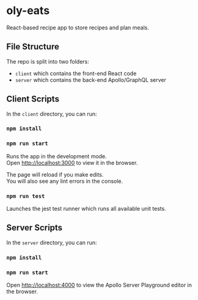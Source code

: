# oly-eats

React-based recipe app to store recipes and plan meals.

## File Structure

The repo is split into two folders:

- `client` which contains the front-end React code
- `server` which contains the back-end Apollo/GraphQL server

## Client Scripts

In the `client` directory, you can run:

### `npm install`

### `npm run start`

Runs the app in the development mode.<br />
Open [http://localhost:3000](http://localhost:3000) to view it in the browser.

The page will reload if you make edits.<br />
You will also see any lint errors in the console.

### `npm run test`

Launches the jest test runner which runs all available unit tests.

## Server Scripts

In the `server` directory, you can run:

### `npm install`

### `npm run start`

Open [http://localhost:4000](http://localhost:4000) to view the Apollo Server Playground editor in the browser.
